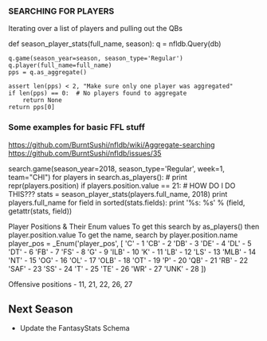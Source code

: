 ### SEARCHING FOR PLAYERS
Iterating over a list of players and pulling out the QBs

def season_player_stats(full_name, season):
    q = nfldb.Query(db)

    q.game(season_year=season, season_type='Regular')
    q.player(full_name=full_name)
    pps = q.as_aggregate()

    assert len(pps) < 2, "Make sure only one player was aggregated"
    if len(pps) == 0:  # No players found to aggregate
        return None
    return pps[0]


### Some examples for basic FFL stuff
https://github.com/BurntSushi/nfldb/wiki/Aggregate-searching
https://github.com/BurntSushi/nfldb/issues/35

search.game(season_year=2018, season_type='Regular', week=1, team="CHI")
for players in search.as_players():
    # print repr(players.position)
    if players.position.value == 21:  # HOW DO I DO THIS???
        stats = season_player_stats(players.full_name, 2018)
        print players.full_name
        for field in sorted(stats.fields):
            print '%s: %s' % (field, getattr(stats, field))


Player Positions & Their Enum values
To get this search by as_players() then player.position.value
To get the name, search by player.position.name
player_pos = _Enum('player_pos',
                    [
                        'C' - 1
                        'CB' - 2
                        'DB' - 3
                        'DE' - 4
                        'DL' - 5
                        'DT' - 6
                        'FB' - 7
                        'FS' - 8
                        'G' - 9
                        'ILB' - 10
                        'K' - 11
                        'LB' - 12
                        'LS' - 13
                        'MLB' - 14
                        'NT' - 15
                        'OG' - 16
                        'OL' - 17
                        'OLB' - 18
                        'OT' - 19
                        'P' - 20
                        'QB' - 21
                        'RB' - 22
                        'SAF' - 23
                        'SS' - 24
                        'T' - 25
                        'TE' - 26
                        'WR' - 27
                        'UNK' - 28
                        ])

Offensive positions - 11, 21, 22, 26, 27

## Next Season
- Update the FantasyStats Schema